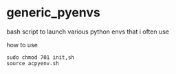 # generic_pyenvs
bash script to launch various python envs that i often use 

how to use

```shell
sudo chmod 701 init,sh
source acpyenv.sh
```
